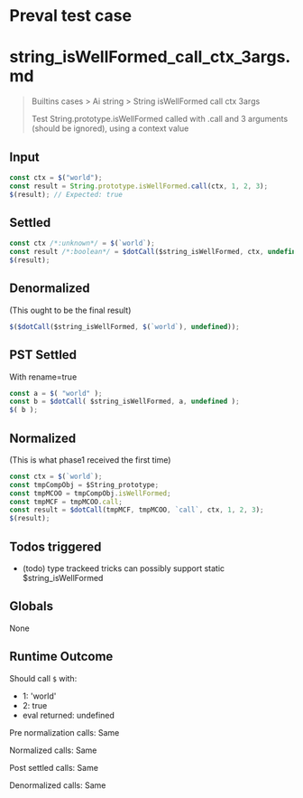 # Preval test case

# string_isWellFormed_call_ctx_3args.md

> Builtins cases > Ai string > String isWellFormed call ctx 3args
>
> Test String.prototype.isWellFormed called with .call and 3 arguments (should be ignored), using a context value

## Input

`````js filename=intro
const ctx = $("world");
const result = String.prototype.isWellFormed.call(ctx, 1, 2, 3);
$(result); // Expected: true
`````


## Settled


`````js filename=intro
const ctx /*:unknown*/ = $(`world`);
const result /*:boolean*/ = $dotCall($string_isWellFormed, ctx, undefined);
$(result);
`````


## Denormalized
(This ought to be the final result)

`````js filename=intro
$($dotCall($string_isWellFormed, $(`world`), undefined));
`````


## PST Settled
With rename=true

`````js filename=intro
const a = $( "world" );
const b = $dotCall( $string_isWellFormed, a, undefined );
$( b );
`````


## Normalized
(This is what phase1 received the first time)

`````js filename=intro
const ctx = $(`world`);
const tmpCompObj = $String_prototype;
const tmpMCOO = tmpCompObj.isWellFormed;
const tmpMCF = tmpMCOO.call;
const result = $dotCall(tmpMCF, tmpMCOO, `call`, ctx, 1, 2, 3);
$(result);
`````


## Todos triggered


- (todo) type trackeed tricks can possibly support static $string_isWellFormed


## Globals


None


## Runtime Outcome


Should call `$` with:
 - 1: 'world'
 - 2: true
 - eval returned: undefined

Pre normalization calls: Same

Normalized calls: Same

Post settled calls: Same

Denormalized calls: Same
